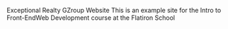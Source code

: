 Exceptional Realty GZroup Website
This is an example site for the Intro to Front-EndWeb Development course at the Flatiron School
